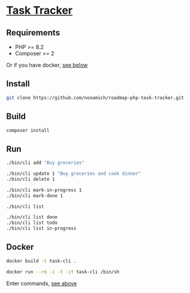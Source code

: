 # [Task Tracker](https://roadmap.sh/projects/task-tracker)

## Requirements

- PHP >= 8.2
- Composer >= 2

Or if you have docker, [see below](#docker)

## Install

```bash
git clone https://github.com/nonamich/roadmap-php-task-tracker.git
```

## Build

```bash
composer install
```

## Run

```bash
./bin/cli add "Buy groceries"

./bin/cli update 1 "Buy groceries and cook dinner"
./bin/cli delete 1

./bin/cli mark-in-progress 1
./bin/cli mark-done 1

./bin/cli list

./bin/cli list done
./bin/cli list todo
./bin/cli list in-progress
```

## Docker

```bash
docker build -t task-cli .
```

```bash
docker run --rm -i -t -it task-cli /bin/sh
```

Enter commands, [see above](#run)

